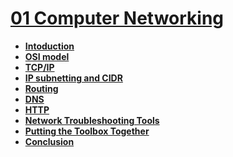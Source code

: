 # [01 Computer Networking](/MAIN/01%20Computer%20Networking)
- **[Intoduction](/MAIN/01%20Computer%20Networking/01%20Introduction.md)**
- **[OSI model](/MAIN/01%20Computer%20Networking/02%20OSI%20Model.md)**
- **[TCP/IP](/MAIN/01%20Computer%20Networking/03%20TCP_IP.md)**
- **[IP subnetting and CIDR](/MAIN/01%20Computer%20Networking/04%20IP%20subnetting%20and%20CIDR.md)**
- **[Routing](/MAIN/01%20Computer%20Networking/05%20Routing.md)**
- **[DNS](/MAIN/01%20Computer%20Networking/06%20DNS.md)**
- **[HTTP](/MAIN/01%20Computer%20Networking/07%20HTTP.md)**
- **[Network Troubleshooting Tools](/MAIN/01%20Computer%20Networking/08%20Network%20Troubleshooting%20Tools.md)**
- **[Putting the Toolbox Together]()**
- **[Conclusion]()**